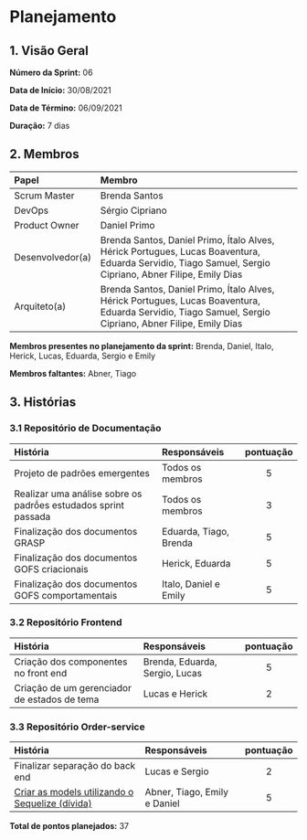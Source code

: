 # Planejamento 

## 1. Visão Geral

**Número da Sprint:** 06      

**Data de Início:** 30/08/2021   

**Data de Término:** 06/09/2021   

**Duração:** 7 dias       

## 2. Membros
|      Papel       |          Membro            |
| :--------------  | :-----------------------   |
|    Scrum Master  |       Brenda Santos        |
|      DevOps      |      Sérgio Cipriano       |
|   Product Owner  |       Daniel Primo         |
| Desenvolvedor(a) |Brenda Santos, Daniel Primo, Ítalo Alves, Hérick Portugues, Lucas Boaventura, Eduarda Servidio, Tiago Samuel, Sergio Cipriano, Abner Filipe, Emily Dias |
|   Arquiteto(a)   |Brenda Santos, Daniel Primo, Ítalo Alves, Hérick Portugues, Lucas Boaventura, Eduarda Servidio, Tiago Samuel, Sergio Cipriano, Abner Filipe, Emily Dias| 

**Membros presentes no planejamento da sprint:** Brenda, Daniel, Italo, Herick, Lucas, Eduarda, Sergio e Emily      

**Membros faltantes:** Abner, Tiago

## 3. Histórias

### 3.1 Repositório de Documentação
|  História  | Responsáveis  | pontuação |
| :--------  | :-----------  | :-------: |
| Projeto de padrões emergentes | Todos os membros | 5 |
| Realizar uma análise sobre os padrṍes estudados sprint passada | Todos os membros | 3 |
| Finalização dos documentos GRASP | Eduarda, Tiago, Brenda | 5 |
| Finalização dos documentos GOFS criacionais | Herick, Eduarda | 5 |
| Finalização dos documentos GOFS comportamentais | Italo, Daniel e Emily | 5 | 

### 3.2 Repositório Frontend
|  História  | Responsáveis  | pontuação |
| :--------  | :-----------  | :-------: |
| Criação dos componentes no front end | Brenda, Eduarda, Sergio, Lucas | 5 |
| Criação de um gerenciador de estados de tema | Lucas e Herick | 2 |

### 3.3 Repositório Order-service
|  História  | Responsáveis  | pontuação |
| :--------  | :-----------  | :-------: |
| Finalizar separação do back end | Lucas e Sergio | 2 |
| [Criar as models utilizando o Sequelize (dívida)](https://github.com/UnBArqDsw2021-1/2021.1_G02_TaNaMesa_docs/issues/98)| Abner, Tiago, Emily e Daniel | 5 |

**Total de pontos planejados:** 37
